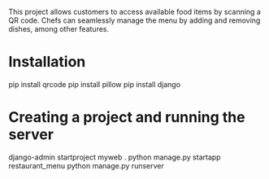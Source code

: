 This project allows customers to access available 
food items by scanning a QR code. 
Chefs can seamlessly manage the menu 
by adding and removing dishes, among other features.



# Installation
pip install qrcode
pip install pillow
pip install django

# Creating a project and running the server
django-admin startproject myweb .
python manage.py startapp restaurant_menu
python manage.py runserver


